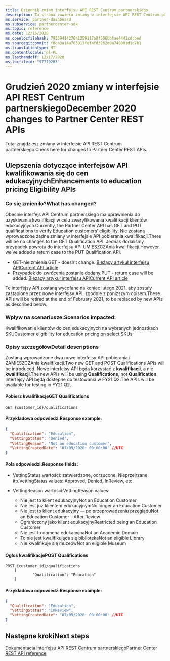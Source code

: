 ```yaml
---
title: Dziennik zmian interfejsu API REST Centrum partnerskiego
description: Ta strona zawiera zmiany w interfejsie API REST Centrum partnerskiego
ms.service: partner-dashboard
ms.subservice: partnercenter-sdk
ms.topic: reference
ms.date: 12/15/2020
ms.openlocfilehash: 79359414276a1259117a8f506bbfae4441cdcbed
ms.sourcegitcommit: f8ca3a14a763013fefafd3262d0a740881d1d7b1
ms.translationtype: MT
ms.contentlocale: pl-PL
ms.lasthandoff: 12/17/2020
ms.locfileid: "97770283"
---
```

# <a name="december-2020-changes-to-partner-center-rest-apis"></a><span data-ttu-id="2b319-103">Grudzień 2020 zmiany w interfejsie API REST Centrum partnerskiego</span><span class="sxs-lookup"><span data-stu-id="2b319-103">December 2020 changes to Partner Center REST APIs</span></span>

<span data-ttu-id="2b319-104">Tutaj znajdziesz zmiany w interfejsie API REST Centrum partnerskiego.</span><span class="sxs-lookup"><span data-stu-id="2b319-104">Check here for changes to Partner Center REST APIs.</span></span>

## <a name="enhancements-to-education-pricing-eligibility-apis"></a><span data-ttu-id="2b319-105">Ulepszenia dotyczące interfejsów API kwalifikowania się do cen edukacyjnych</span><span class="sxs-lookup"><span data-stu-id="2b319-105">Enhancements to education pricing Eligibility APIs</span></span>



### <a name="what-has-changed"></a><span data-ttu-id="2b319-106">Co się zmieniło?</span><span class="sxs-lookup"><span data-stu-id="2b319-106">What has changed?</span></span>

<span data-ttu-id="2b319-107">Obecnie interfejs API Centrum partnerskiego ma uprawnienia do uzyskiwania kwalifikacji w celu zweryfikowania kwalifikacji klientów edukacyjnych.</span><span class="sxs-lookup"><span data-stu-id="2b319-107">Currently, the Partner Center API has GET and PUT qualifications to verify Education customers’ eligibility.</span></span> <span data-ttu-id="2b319-108">Nie zostaną wprowadzone żadne zmiany w interfejsie API pobierania kwalifikacji.</span><span class="sxs-lookup"><span data-stu-id="2b319-108">There will be no changes to the GET Qualification API.</span></span> <span data-ttu-id="2b319-109">Jednak dodaliśmy przypadek powrotu do interfejsu API UMIESZCZAnia kwalifikacji.</span><span class="sxs-lookup"><span data-stu-id="2b319-109">However, we’ve added a return case to the PUT Qualification API.</span></span>

- <span data-ttu-id="2b319-110">GET-nie zmienia.</span><span class="sxs-lookup"><span data-stu-id="2b319-110">GET - doesn't change.</span></span> [<span data-ttu-id="2b319-111">Bieżący artykuł interfejsu API</span><span class="sxs-lookup"><span data-stu-id="2b319-111">Current API article</span></span>](get-a-customer-s-qualification.md)
- <span data-ttu-id="2b319-112">Przypadek do zwrócenia zostanie dodany.</span><span class="sxs-lookup"><span data-stu-id="2b319-112">PUT - return case will be added.</span></span> [<span data-ttu-id="2b319-113">Bieżący artykuł interfejsu API</span><span class="sxs-lookup"><span data-stu-id="2b319-113">Current API article</span></span>](update-a-customer-s-qualification.md)

<span data-ttu-id="2b319-114">Te interfejsy API zostaną wycofane na koniec lutego 2021, aby zostały zastąpione przez nowe interfejsy API, zgodnie z poniższym opisem.</span><span class="sxs-lookup"><span data-stu-id="2b319-114">These APIs will be retired at the end of February 2021, to be replaced by new APIs as described below.</span></span>

### <a name="scenarios-impacted"></a><span data-ttu-id="2b319-115">Wpływ na scenariusze:</span><span class="sxs-lookup"><span data-stu-id="2b319-115">Scenarios impacted:</span></span>

<span data-ttu-id="2b319-116">Kwalifikowanie klientów do cen edukacyjnych na wybranych jednostkach SKU</span><span class="sxs-lookup"><span data-stu-id="2b319-116">Customer eligibility for education pricing on select SKUs</span></span>

### <a name="detail-descriptions"></a><span data-ttu-id="2b319-117">Opisy szczegółów</span><span class="sxs-lookup"><span data-stu-id="2b319-117">Detail descriptions</span></span>

<span data-ttu-id="2b319-118">Zostaną wprowadzone dwa nowe interfejsy API pobierania i ZAMIESZCZAnia kwalifikacji.</span><span class="sxs-lookup"><span data-stu-id="2b319-118">Two new GET and POST Qualifications APIs will be introduced.</span></span> <span data-ttu-id="2b319-119">Nowe interfejsy API będą korzystać z **kwalifikacji**, a nie **kwalifikacji**.</span><span class="sxs-lookup"><span data-stu-id="2b319-119">The new APIs will be using **Qualifications**, not **Qualification**.</span></span> <span data-ttu-id="2b319-120">Interfejsy API będą dostępne do testowania w FY21 Q2.</span><span class="sxs-lookup"><span data-stu-id="2b319-120">The APIs will be available for testing in FY21 Q2.</span></span>

#### <a name="get-qualifications"></a><span data-ttu-id="2b319-121">Pobierz kwalifikacje</span><span class="sxs-lookup"><span data-stu-id="2b319-121">GET Qualifications</span></span>

```http
GET {customer_id}/qualifications
```

#### <a name="response-example"></a><span data-ttu-id="2b319-122">Przykładowa odpowiedź:</span><span class="sxs-lookup"><span data-stu-id="2b319-122">Response example:</span></span>

```json
{
  "Qualification": "Education",
  "VettingStatus": "Denied",
  "VettingReason": "Not an education customer",
  "VettingCreatedDate": "07/09/2020: 00:00:00" //UTC
}
```

#### <a name="response-fields"></a><span data-ttu-id="2b319-123">Pola odpowiedzi:</span><span class="sxs-lookup"><span data-stu-id="2b319-123">Response fields:</span></span> 

- <span data-ttu-id="2b319-124">VettingStatus wartości: zatwierdzone, odrzucone, Nieprzejrzane itp.</span><span class="sxs-lookup"><span data-stu-id="2b319-124">VettingStatus values: Approved, Denied, InReview, etc.</span></span>

- <span data-ttu-id="2b319-125">VettingReason wartości:</span><span class="sxs-lookup"><span data-stu-id="2b319-125">VettingReason values:</span></span>
   - <span data-ttu-id="2b319-126">Nie jest to klient edukacyjny</span><span class="sxs-lookup"><span data-stu-id="2b319-126">Not an Education Customer</span></span>
   - <span data-ttu-id="2b319-127">Nie jest już klientem edukacyjnym</span><span class="sxs-lookup"><span data-stu-id="2b319-127">No longer an Education Customer</span></span>
   - <span data-ttu-id="2b319-128">Nie jest to klient edukacyjny — po przeprowadzeniu przeglądu</span><span class="sxs-lookup"><span data-stu-id="2b319-128">Not an Education Customer - After Review</span></span>
   - <span data-ttu-id="2b319-129">Ograniczony jako klient edukacyjny</span><span class="sxs-lookup"><span data-stu-id="2b319-129">Restricted being an Education Customer</span></span>
   - <span data-ttu-id="2b319-130">Nie jest to domena edukacyjna</span><span class="sxs-lookup"><span data-stu-id="2b319-130">Not an Academic Domain</span></span>
   - <span data-ttu-id="2b319-131">To nie jest kwalifikująca się biblioteka</span><span class="sxs-lookup"><span data-stu-id="2b319-131">Not an eligible Library</span></span>
   - <span data-ttu-id="2b319-132">Nie kwalifikuje się muzeów</span><span class="sxs-lookup"><span data-stu-id="2b319-132">Not an eligible Museum</span></span>
 
#### <a name="post-qualifications"></a><span data-ttu-id="2b319-133">Ogłoś kwalifikacje</span><span class="sxs-lookup"><span data-stu-id="2b319-133">POST Qualifications</span></span>

```http
POST {customer_id}/qualifications
    [
            "Qualification": "Education"
    ]
```

#### <a name="response-example"></a><span data-ttu-id="2b319-134">Przykładowa odpowiedź:</span><span class="sxs-lookup"><span data-stu-id="2b319-134">Response example:</span></span>

```JSON
{
  "Qualification": "Education",
  "VettingStatus": "InReview",
  "VettingCreatedDate": "07/09/2020: 00:00:00" //UTC
}
```

## <a name="next-steps"></a><span data-ttu-id="2b319-135">Następne kroki</span><span class="sxs-lookup"><span data-stu-id="2b319-135">Next steps</span></span>

[<span data-ttu-id="2b319-136">Dokumentacja interfejsu API REST Centrum partnerskiego</span><span class="sxs-lookup"><span data-stu-id="2b319-136">Partner Center REST API reference</span></span>](partner-center-rest-api-reference.md)
